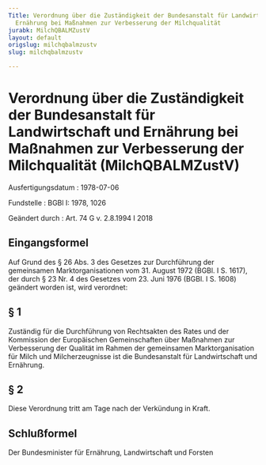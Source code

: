 ```yaml
---
Title: Verordnung über die Zuständigkeit der Bundesanstalt für Landwirtschaft und
  Ernährung bei Maßnahmen zur Verbesserung der Milchqualität
jurabk: MilchQBALMZustV
layout: default
origslug: milchqbalmzustv
slug: milchqbalmzustv

---
```


# Verordnung über die Zuständigkeit der Bundesanstalt für Landwirtschaft und Ernährung bei Maßnahmen zur Verbesserung der Milchqualität (MilchQBALMZustV)

Ausfertigungsdatum
:   1978-07-06

Fundstelle
:   BGBl I: 1978, 1026

Geändert durch
:   Art. 74 G v. 2.8.1994 I 2018


## Eingangsformel

Auf Grund des § 26 Abs. 3 des Gesetzes zur Durchführung der gemeinsamen Marktorganisationen vom 31. August 1972 (BGBl. I S. 1617), der durch § 23 Nr. 4 des Gesetzes vom 23. Juni 1976 (BGBl. I S. 1608) geändert worden ist, wird verordnet:


## § 1

Zuständig für die Durchführung von Rechtsakten des Rates und der Kommission der Europäischen Gemeinschaften über Maßnahmen zur Verbesserung der Qualität im Rahmen der gemeinsamen Marktorganisation für Milch und Milcherzeugnisse ist die Bundesanstalt für Landwirtschaft und Ernährung.


## § 2

Diese Verordnung tritt am Tage nach der Verkündung in Kraft.


## Schlußformel

Der Bundesminister für Ernährung, Landwirtschaft und Forsten

